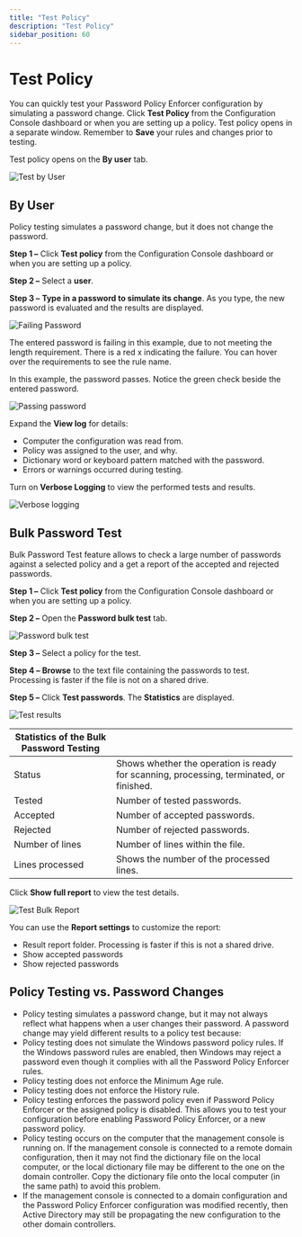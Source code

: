 ```yaml
---
title: "Test Policy"
description: "Test Policy"
sidebar_position: 60
---
```


# Test Policy

You can quickly test your Password Policy Enforcer configuration by simulating a password change.
Click **Test Policy** from the Configuration Console dashboard or when you are setting up a policy.
Test policy opens in a separate window. Remember to **Save** your rules and changes prior to
testing.

Test policy opens on the **By user** tab.

![Test by User](/images/passwordpolicyenforcer/11.1/administration/testuser.webp)

## By User

Policy testing simulates a password change, but it does not change the password.

**Step 1 –** Click **Test policy** from the Configuration Console dashboard or when you are setting
up a policy.

**Step 2 –** Select a **user**.

**Step 3 –** **Type in a password to simulate its change**. As you type, the new password is
evaluated and the results are displayed.

![Failing Password](/images/passwordpolicyenforcer/11.1/administration/testuserfail.webp)

The entered password is failing in this example, due to not meeting the length requirement. There is
a red x indicating the failure. You can hover over the requirements to see the rule name.

In this example, the password passes. Notice the green check beside the entered password.

![Passing password](/images/passwordpolicyenforcer/11.1/administration/testuserpass.webp)

Expand the **View log** for details:

- Computer the configuration was read from.
- Policy was assigned to the user, and why.
- Dictionary word or keyboard pattern matched with the password.
- Errors or warnings occurred during testing.

Turn on **Verbose Logging** to view the performed tests and results.

![Verbose logging](/images/passwordpolicyenforcer/11.1/administration/testuserverbose.webp)

## Bulk Password Test

Bulk Password Test feature allows to check a large number of passwords against a selected policy and
a get a report of the accepted and rejected passwords.

**Step 1 –** Click **Test policy** from the Configuration Console dashboard or when you are setting
up a policy.

**Step 2 –** Open the **Password bulk test** tab.

![Password bulk test](/images/passwordpolicyenforcer/11.1/administration/testbulk.webp)

**Step 3 –** Select a policy for the test.

**Step 4 –** **Browse** to the text file containing the passwords to test. Processing is faster if
the file is not on a shared drive.

**Step 5 –** Click **Test passwords**. The **Statistics** are displayed.

![Test results](/images/passwordpolicyenforcer/11.1/administration/testbulkresult.webp)

| Statistics of the Bulk Password Testing |                                                                                         |
| --------------------------------------- | --------------------------------------------------------------------------------------- |
| Status                                  | Shows whether the operation is ready for scanning, processing, terminated, or finished. |
| Tested                                  | Number of tested passwords.                                                             |
| Accepted                                | Number of accepted passwords.                                                           |
| Rejected                                | Number of rejected passwords.                                                           |
| Number of lines                         | Number of lines within the file.                                                        |
| Lines processed                         | Shows the number of the processed lines.                                                |

Click **Show full report** to view the test details.

![Test Bulk Report](/images/passwordpolicyenforcer/11.1/administration/testbulkreport.webp)

You can use the **Report settings** to customize the report:

- Result report folder. Processing is faster if this is not a shared drive.
- Show accepted passwords
- Show rejected passwords

## Policy Testing vs. Password Changes

- Policy testing simulates a password change, but it may not always reflect what happens when a user
  changes their password. A password change may yield different results to a policy test because:
- Policy testing does not simulate the Windows password policy rules. If the Windows password rules
  are enabled, then Windows may reject a password even though it complies with all the Password
  Policy Enforcer rules.
- Policy testing does not enforce the Minimum Age rule.
- Policy testing does not enforce the History rule.
- Policy testing enforces the password policy even if Password Policy Enforcer or the assigned
  policy is disabled. This allows you to test your configuration before enabling Password Policy
  Enforcer, or a new password policy.
- Policy testing occurs on the computer that the management console is running on. If the management
  console is connected to a remote domain configuration, then it may not find the dictionary file on
  the local computer, or the local dictionary file may be different to the one on the domain
  controller. Copy the dictionary file onto the local computer (in the same path) to avoid this
  problem.
- If the management console is connected to a domain configuration and the Password Policy Enforcer
  configuration was modified recently, then Active Directory may still be propagating the new
  configuration to the other domain controllers.
